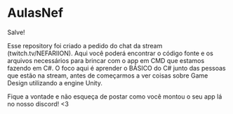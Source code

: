 # AulasNef
Salve!

Esse repository foi criado a pedido do chat da stream (twitch.tv/NEFARIION).
Aqui você poderá encontrar o código fonte e os arquivos necessários para brincar com o app em CMD que estamos fazendo em C#.
O foco aqui é aprender o BÁSICO do C# junto das pessoas que estão na stream, antes de começarmos a ver coisas sobre Game Design utilizando a engine Unity.

Fique a vontade e não esqueça de postar como você montou o seu app lá no nosso discord!
<3

